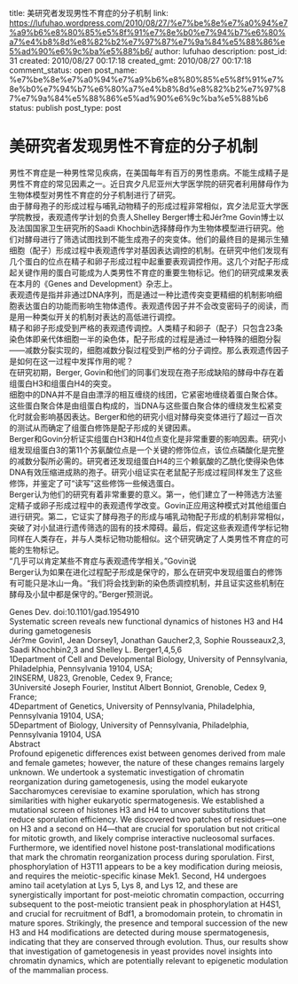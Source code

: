 title: 美研究者发现男性不育症的分子机制
link: https://lufuhao.wordpress.com/2010/08/27/%e7%be%8e%e7%a0%94%e7%a9%b6%e8%80%85%e5%8f%91%e7%8e%b0%e7%94%b7%e6%80%a7%e4%b8%8d%e8%82%b2%e7%97%87%e7%9a%84%e5%88%86%e5%ad%90%e6%9c%ba%e5%88%b6/
author: lufuhao
description: 
post_id: 31
created: 2010/08/27 00:17:18
created_gmt: 2010/08/27 00:17:18
comment_status: open
post_name: %e7%be%8e%e7%a0%94%e7%a9%b6%e8%80%85%e5%8f%91%e7%8e%b0%e7%94%b7%e6%80%a7%e4%b8%8d%e8%82%b2%e7%97%87%e7%9a%84%e5%88%86%e5%ad%90%e6%9c%ba%e5%88%b6
status: publish
post_type: post

# 美研究者发现男性不育症的分子机制

男性不育症是一种男性常见疾病，在美国每年有百万的男性患病。不能生成精子是男性不育症的常见因素之一。近日宾夕凡尼亚州大学医学院的研究者利用酵母作为生物体模型对男性不育症的分子机制进行了研究。  
由于酵母孢子的形成过程与哺乳动物精子的形成过程非常相似，宾夕法尼亚大学医学院教授，表观遗传学计划的负责人Shelley Berger博士和Jér?me Govin博士以及法国国家卫生研究所的Saadi Khochbin选择酵母作为生物体模型进行研究。他们对酵母进行了筛选试图找到不能生成孢子的突变体。他们的最终目的是揭示生殖细胞（配子）形成过程中表观遗传学对基因表达调控的机制。在研究中他们发现有几个蛋白的位点在精子和卵子形成过程中起重要表观调控作用。这几个对配子形成起关键作用的蛋白可能成为人类男性不育症的重要生物标记。他们的研究成果发表在本月的《Genes and Development》杂志上。  
表观遗传是指并非通过DNA序列，而是通过一种比遗传突变更精细的机制影响细胞表达蛋白的功能而影响生物体遗传。表观遗传因子并不会改变密码子的阅读，而是用一种类似开关的机制对表达的高低进行调控。  
精子和卵子形成受到严格的表观遗传调控。人类精子和卵子（配子）只包含23条染色体即亲代体细胞一半的染色体，配子形成的过程是通过一种特殊的细胞分裂——减数分裂实现的，细胞减数分裂过程受到严格的分子调控。那么表观遗传因子是如何在这一过程中发挥作用的呢？  
在研究初期，Berger, Govin和他们的同事们发现在孢子形成缺陷的酵母中存在着组蛋白H3和组蛋白H4的突变。  
细胞中的DNA并不是自由漂浮的相互缠绕的线团，它紧密地缠绕着蛋白聚合体。这些蛋白聚合体是由组蛋白构成的，当DNA与这些蛋白聚合体的缠绕发生松紧变化时就会影响基因表达。Berger和他的研究小组对酵母突变体进行了超过一百次的测试从而确定了组蛋白修饰是配子形成的关键因素。  
Berger和Govin分析证实组蛋白H3和H4位点变化是非常重要的影响因素。研究小组发现组蛋白3的第11个苏氨酸位点是一个关键的修饰位点，该位点磷酸化是完整的减数分裂所必需的。研究者还发现组蛋白H4的三个赖氨酸的乙酰化使得染色体DNA有效压缩进成熟的孢子。研究小组证实在老鼠配子形成过程同样发生了这些修饰，并鉴定了可“读写”这些修饰一些候选蛋白。  
Berger认为他们的研究有着非常重要的意义。第一，他们建立了一种筛选方法鉴定精子或卵子形成过程中的表观遗传学改变。Govin正应用这种模式对其他组蛋白进行研究。第二，它证实了酵母孢子的形成与哺乳动物配子形成的机制非常相似，突破了对小鼠进行遗传筛选的固有的技术障碍。最后，假定这些表观遗传学标记物同样在人类存在，并与人类标记物功能相似。这个研究确定了人类男性不育症的可能的生物标记。  
“几乎可以肯定某些不育症与表观遗传学相关。”Govin说  
Berger认为如果在进化过程配子形成是保守的，那么在研究中发现组蛋白的修饰有可能只是冰山一角。“我们将会找到新的染色质调控机制，并且证实这些机制在酵母及小鼠中都是保守的。”Berger预测说。 

Genes Dev. doi:10.1101/gad.1954910   
Systematic screen reveals new functional dynamics of histones H3 and H4 during gametogenesis  
Jér?me Govin1, Jean Dorsey1, Jonathan Gaucher2,3, Sophie Rousseaux2,3, Saadi Khochbin2,3 and Shelley L. Berger1,4,5,6  
1Department of Cell and Developmental Biology, University of Pennsylvania, Philadelphia, Pennsylvania 19104, USA;  
2INSERM, U823, Grenoble, Cedex 9, France;  
3Université Joseph Fourier, Institut Albert Bonniot, Grenoble, Cedex 9, France;  
4Department of Genetics, University of Pennsylvania, Philadelphia, Pennsylvania 19104, USA;  
5Department of Biology, University of Pennsylvania, Philadelphia, Pennsylvania 19104, USA  
Abstract  
Profound epigenetic differences exist between genomes derived from male and female gametes; however, the nature of these changes remains largely unknown. We undertook a systematic investigation of chromatin reorganization during gametogenesis, using the model eukaryote Saccharomyces cerevisiae to examine sporulation, which has strong similarities with higher eukaryotic spermatogenesis. We established a mutational screen of histones H3 and H4 to uncover substitutions that reduce sporulation efficiency. We discovered two patches of residues—one on H3 and a second on H4—that are crucial for sporulation but not critical for mitotic growth, and likely comprise interactive nucleosomal surfaces. Furthermore, we identified novel histone post-translational modifications that mark the chromatin reorganization process during sporulation. First, phosphorylation of H3T11 appears to be a key modification during meiosis, and requires the meiotic-specific kinase Mek1. Second, H4 undergoes amino tail acetylation at Lys 5, Lys 8, and Lys 12, and these are synergistically important for post-meiotic chromatin compaction, occurring subsequent to the post-meiotic transient peak in phosphorylation at H4S1, and crucial for recruitment of Bdf1, a bromodomain protein, to chromatin in mature spores. Strikingly, the presence and temporal succession of the new H3 and H4 modifications are detected during mouse spermatogenesis, indicating that they are conserved through evolution. Thus, our results show that investigation of gametogenesis in yeast provides novel insights into chromatin dynamics, which are potentially relevant to epigenetic modulation of the mammalian process.